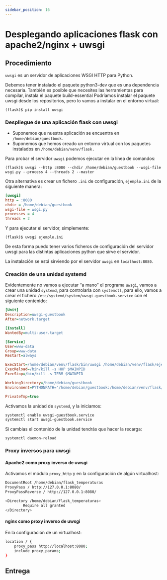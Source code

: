 ```yaml
---
sidebar_position: 16
---
```


# Desplegando aplicaciones flask con apache2/nginx + uwsgi

## Procedimiento

`uwsgi` es un servidor de aplicaciones WSGI HTTP para Python.

Debemos tener instalado el paquete python3-dev que es una dependencia necesaria. También es posible que necesites las herramientas para compilar, instala el paquete build-essential Podríamos instalar el paquete uwsgi desde los repositorios, pero lo vamos a instalar en el entorno virtual:

    (flask)$ pip install uwsgi

### Despliegue de una aplicación flask con uwsgi

* Suponemos que nuestra aplicación se encuentra en `/home/debian/guestbook`.
* Suponemos que hemos creado un entorno virtual con los paquetes instalados en `/home/debian/venv/flask.`

Para probar el servidor `uwsgi` podemos ejecutar en la línea de comandos:

    (flask)$ uwsgi --http :8080 --chdir /home/debian/guestbook --wsgi-file wsgi.py --process 4 --threads 2 --master

Otra alternativa es crear un fichero `.ini` de configuración, `ejemplo.ini` de la siguiente manera:

```ini
[uwsgi]
http = :8080
chdir = /home/debian/guestbook 
wsgi-file = wsgi.py
processes = 4
threads = 2
```

Y para ejecutar el servidor, simplemente:

    (flask)$ uwsgi ejemplo.ini

De esta forma puedo tener varios ficheros de configuración del servidor uwsgi para las distintas aplicaciones python que sirve el servidor.

La instalación se está sirviendo por el servidor `uwsgi` en `localhost:8080`.

### Creación de una unidad systemd

Evidentemente no vamos a ejecutar “a mano” el programa `uwsgi`, vamos a crear una unidad `systemd`, para controlarla con `systemctl`, para ello, vamos a crear el fichero `/etc/systemd/system/uwsgi-guestbook.service` con el siguiente contenido:

```ini
[Unit]
Description=uwsgi-guestbook
After=network.target

[Install]
WantedBy=multi-user.target

[Service]
User=www-data
Group=www-data
Restart=always

ExecStart=/home/debian/venv/flask/bin/uwsgi /home/debian/venv/flask/ejemplo.ini
ExecReload=/bin/kill -s HUP $MAINPID
ExecStop=/bin/kill -s TERM $MAINPID

WorkingDirectory=/home/debian/guestbook
Environment=PYTHONPATH='/home/debian/guestbook:/home/debian/venv/flask/lib/python3.9/site-packages'

PrivateTmp=true
```

Activamos la unidad de `systemd`, y la iniciamos:

```bash
systemctl enable uwsgi-guestbook.service
systemctl start uwsgi-guestbook.service
```

Si cambias el contenido de la unidad tendrás que hacer la recarga:

    systemctl daemon-reload

### Proxy inversos para uwsgi

#### Apache2 como proxy inverso de uwsgi

Activamos el módulo `proxy_http` y en la configuración de algún virtualhost:

```bash
DocumentRoot /home/debian/flask_temperaturas
ProxyPass / http://127.0.0.1:8080/
ProxyPassReverse / http://127.0.0.1:8080/

<Directory /home/debian/flask_temperaturas>
        Require all granted
</Directory>
```

#### nginx como proxy inverso de uwsgi

En la configuración de un virtualhost:

```bash
location / {
    proxy_pass http://localhost:8080;
    include proxy_params;
}
```

## Entrega

### 
